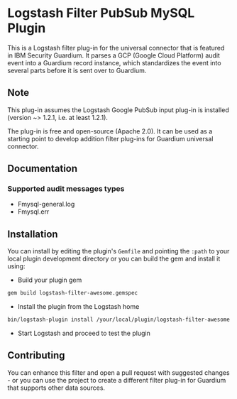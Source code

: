 # Logstash Filter PubSub MySQL Plugin

This is a Logstash filter plug-in for the universal connector that is featured in IBM Security Guardium. It parses a GCP (Google Cloud Platform) audit event into a Guardium record instance, which standardizes the event into several parts before it is sent over to Guardium.

## Note
This plug-in assumes the Logstash Google PubSub input plug-in is installed (version ~> 1.2.1, i.e. at least 1.2.1).

The plug-in is free and open-source (Apache 2.0). It can be used as a starting point to develop addition filter plug-ins for Guardium universal connector.

## Documentation

### Supported audit messages types
* Fmysql-general.log
* Fmysql.err

## Installation

You can install by editing the plugin's `Gemfile` and pointing the `:path` to your local plugin development directory or you can build the gem and install it using:

- Build your plugin gem
```sh
gem build logstash-filter-awesome.gemspec
```
- Install the plugin from the Logstash home
```sh
bin/logstash-plugin install /your/local/plugin/logstash-filter-awesome.gem
```
- Start Logstash and proceed to test the plugin

## Contributing

You can enhance this filter and open a pull request with suggested changes - or you can use the project to create a different filter plug-in for Guardium that supports other data sources.
